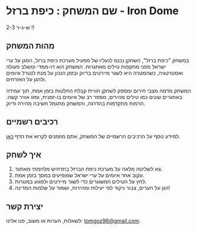 # שם המשחק : כיפת ברזל - Iron Dome

2-3 ש-ג-ר !!
## מהות המשחק
במשחק "כיפת ברזל", השחקן נכנס לנעליו של מפעיל מערכת כיפת ברזל, המגן על ערי ישראל מפני מתקפות טילים מאתגרות. המשחק הוא דו-ממדי ומשלב פעולה ואסטרטגיה, כשהמטרה היא לשגר מיירטים בדיוק ובזמן הנכון על מנת לנטרל איומים ולהגן על האזרחים. 

המשחק מדמה מצבי חירום ומספק לשחקן חוויית קבלת החלטות בזמן אמת, תוך עמידה באתגרים שונים כמו טילים מהירים, מספר רב של איומים בו-זמנית, ומזג אוויר קשה. הרמות מתקדמות בהדרגה, והמשחק מתגמל חשיבה מהירה ודיוק. 

## רכיבים רשמיים
למידע נוסף על הרכיבים הרשמיים של המשחק, אתם מוזמנים לקרוא את הדף [כאן](https://github.com/ComputerGameDevelopmentCourse/IronDome/blob/main/formal-elements.md).

## איך לשחק
1. צא לשליטה מלאה על מערכת כיפת הברזל בתרחיש מלחמתי מאתגר.
2. עקוב אחר איומים על ערי ישראל שמופיעים במסך בזמן אמת.
3. לחץ על הטילים המשוגרים כדי לשגר מיירטים ולפגוע במטרות.
4. הגן על הערים, צבור ניקוד לפי יעילות ומהירות, ושמור על שלמות המדינה!

## יצירת קשר
לשאלות, הערות או משוב, פנו אלינו: [tomgoz96@gmail.com](mailto:tomgoz96@gmail.com).
